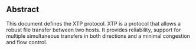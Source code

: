 ## Abstract

This document defines the XTP protocol. XTP is a protocol that allows a robust file transfer between two hosts. It provides reliability, support for multiple simultaneous transfers in both directions and a minimal congestion and flow control.


